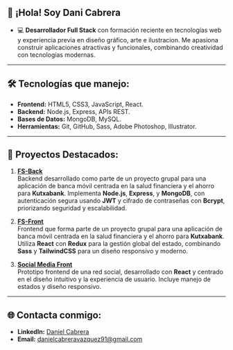  ## 👋 ¡Hola! Soy Dani  Cabrera
- 💻 **Desarrollador Full Stack** con formación reciente en tecnologías web y experiencia previa en diseño gráfico, arte e ilustracion. Me apasiona construir aplicaciones atractivas y funcionales, combinando creatividad con tecnologías modernas.

---

  ## 🛠️ Tecnologías que manejo:
- **Frontend:** HTML5, CSS3, JavaScript, React.
- **Backend:** Node.js, Express, APIs REST.
- **Bases de Datos:** MongoDB, MySQL.
- **Herramientas:** Git, GitHub, Sass, Adobe Photoshop, Illustrator.
  
---
## 🌟 Proyectos Destacados:

1. **[FS-Back](https://github.com/DaniCabrera91/FS-Back)**  
   Backend desarrollado como parte de un proyecto grupal para una aplicación de banca móvil centrada en la salud financiera y el ahorro para **Kutxabank**. Implementa **Node.js**, **Express**, y **MongoDB**, con autenticación segura usando **JWT** y cifrado de contraseñas con **Bcrypt**, priorizando seguridad y escalabilidad.

2. **[FS-Front](https://github.com/DaniCabrera91/FS-Front)**  
   Frontend que forma parte de un proyecto grupal para una aplicación de banca móvil centrada en la salud financiera y el ahorro para **Kutxabank**. Utiliza **React** con **Redux** para la gestión global del estado, combinando **Sass** y **TailwindCSS** para un diseño responsivo y moderno.

3. **[Social Media Front](https://github.com/DaniCabrera91/socialMediaFront)**  
   Prototipo frontend de una red social, desarrollado con **React** y centrado en el diseño intuitivo y la experiencia de usuario. Incluye manejo de estados y diseño responsivo.


---

## 🌐 Contacta conmigo:
- **LinkedIn:** [Daniel Cabrera](https://www.linkedin.com/in/daniel-cabrera-vázquez)  
- **Email:** danielcabreravazquez91@gmail.com
<!---
DaniCabrera91/DaniCabrera91 is a ✨ special ✨ repository because its `README.md` (this file) appears on your GitHub profile.
You can click the Preview link to take a look at your changes.
--->



